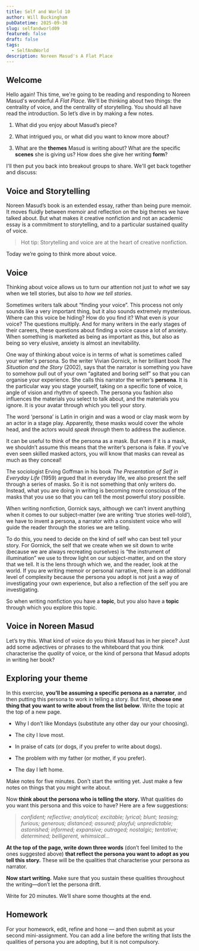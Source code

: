 ```yaml
---
title: Self and World 10
author: Will Buckingham
pubDatetime: 2025-09-30
slug: selfandworld09
featured: false
draft: false
tags:
  - SelfAndWorld
description: Noreen Masud's A Flat Place
---
```

## Welcome

Hello again! This time, we're going to be reading and responding to Noreen Masud's wonderful _A Flat Place_. We'll be thinking about two things: the centrality of voice, and the centrality of storytelling. You should all have read the introduction. So let’s dive in by making a few notes.

1.  What did you enjoy about Masud’s piece?
    
2.  What intrigued you, or what did you want to know more about?
    
3.  What are the **themes** Masud is writing about? What are the specific **scenes** she is giving us? How does she give her writing **form**?
    

I'll then put you back into breakout groups to share. We'll get back together and discuss:

## Voice and Storytelling

Noreen Masud’s book is an extended essay, rather than being pure memoir. It moves fluidly between memoir and reflection on the big themes we have talked about. But what makes it creative nonfiction and not an academic essay is a commitment to storytelling, and to a particular sustained quality of voice.

> Hot tip: Storytelling and voice are at the heart of creative nonfiction.

Today we’re going to think more about voice.

## Voice

Thinking about voice allows us to turn our attention not just to _what_ we say when we tell stories, but also to _how we tell stories._

Sometimes writers talk about “finding your voice”. This process not only sounds like a very important thing, but it also sounds extremely mysterious. Where can this voice be hiding? How do you find it? What even _is_ your voice? The questions multiply. And for many writers in the early stages of their careers, these questions about finding a voice cause a lot of anxiety. When something is marketed as being as important as this, but also as being so very elusive, anxiety is almost an inevitability.

One way of thinking about voice is in terms of what is sometimes called your writer's persona. So the writer Vivian Gornick, in her brilliant book _The Situation and the Story_ (2002), says that the narrator is something you have to somehow pull out of your own “agitated and boring self” so that you can organise your experience. She calls this narrator the writer’s **persona**. It is the particular way you stage yourself, taking on a specific tone of voice, angle of vision and rhythm of speech. The persona you fashion also influences the materials you select to talk about, and the materials you ignore. It is your avatar through which you tell your story.

The word ‘persona’ is Latin in origin and was a wood or clay mask worn by an actor in a stage play. Apparently, these masks would cover the whole head, and the actors would _speak through_ them to address the audience.

It can be useful to think of the persona as a mask. But even if it is a mask, we shouldn’t assume this means that the writer’s persona is fake. If you’ve even seen skilled masked actors, you will know that masks can reveal as much as they conceal!

The sociologist Erving Goffman in his book _The Presentation of Self in Everyday Life_ (1959) argued that in everyday life, we also present the self through a series of masks. So it is not something that only writers do. Instead, what you are doing in writing is becoming more conscious of the masks that you use so that you can tell the most powerful story possible.

When writing nonfiction, Gornick says, although we can’t invent anything when it comes to our subject-matter (we are writing ‘true stories well-told’), we have to invent a persona, a narrator with a consistent voice who will guide the reader through the stories we are telling.

To do this, you need to decide on the kind of self who can best tell your story. For Gornick, the self that we create when we sit down to write (because we are always recreating ourselves) is “the instrument of illumination” we use to throw light on our subject-matter, and on the story that we tell. It is the lens through which we, and the reader, look at the world. If you are writing memoir or personal narrative, there is an additional level of complexity because the persona you adopt is not just a way of investigating your own experience, but also a reflection of the self you are investigating.

So when writing nonfiction you have a **topic**, but you also have a **topic** through which you explore this topic.

## Voice in Noreen Masud

Let’s try this. What kind of voice do you think Masud has in her piece? Just add some adjectives or phrases to the whiteboard that you think characterise the _quality_ of voice, or the kind of persona that Masud adopts in writing her book?

## Exploring your theme

In this exercise, **you’ll be assuming a specific persona as a narrator**, and then putting this persona to work in telling a story. But first, **choose one thing that you want to write about from the list below**. Write the topic at the top of a new page.

*   Why I don’t like Mondays (substitute any other day our your choosing).
    
*   The city I love most.
    
*   In praise of cats (or dogs, if you prefer to write about dogs).
    
*   The problem with my father (or mother, if you prefer).
    
*   The day I left home.
    

Make notes for five minutes. Don't start the writing yet. Just make a few notes on things that you might write about.

Now **think about the persona who is telling the story.** What qualities do you want this persona and this voice to have? Here are a few suggestions:

> _confident; reflective; analytical; excitable; lyrical; blunt; teasing; furious; generous; distanced; assured; playful; unpredictable; astonished; informed; expansive; outraged; nostalgic; tentative; determined; belligerent, whimsical..._

**At the top of the page, write down three words** (don’t feel limited to the ones suggested above) **that reflect the persona you want to adopt as you tell this story.** These will be the qualities that characterise your persona as narrator.

**Now start writing.** Make sure that you sustain these qualities throughout the writing—don’t let the persona drift.

Write for 20 minutes. We’ll share some thoughts at the end.

## Homework

For your homework, edit, refine and hone — and then submit as your second mini-assignment. You can add a line before the writing that lists the qualities of persona you are adopting, but it is not compulsory.